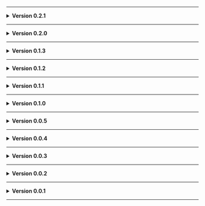 
---

**<details><summary>Version 0.2.1</summary>**

 - Updated to V60.
 - Sky now better reflects weather and nightime.
 - Tweaked the outside of SS-13 (planets moved some and stars now present, but they need more work).
 - README tweaks.
 - Added a license file.
 
 </details>

---

**<details><summary>Version 0.2.0</summary>**

 - Added 360 Torus as a new moon.
 - SS-13 now displays weather on terminal confirmation screen and whatever price you've configured it to be instead of a hardcoded price. Additionally, your new balance after purchase is announced.
 - SS-13 has audio from hangar shield generators.
 - Turned off lights on fake ships in SS-13.
 - A pumpkin is now in shiping on SS-13.
 - Tweaked rocks on Valiance.
 - Moons now have SnipersMoons tag for filtering in terminal.
 - Shrunk file sizes (When referencing things like vanilla items, enemies, etc in levels the lethalbundle file would include all those meshes, textures, audio, scripts, etc but LethalLevelLoader is smart enough to allow you to substitute those objects for empty ones and as long as they're named the same (minus an _0 in some cases) it'll dynamically replace the empty ones with the vanilla at runtime).
 - Updated manifest to prefer a more modern version of LethalLevelLoader.
 
 </details>

---

**<details><summary>Version 0.1.3</summary>**

 - Updated to V56.
 - Fixed sun clipping.
 - More decor Phuket & SS-13.
 - Loot table tweaks.
 - Natit fog tweaks.
 - Tweaked Natit's middle bridge path (should not be able to cross from ship side to main entrance side without ladder/jetpack/etc which is what I intended originally).
 - Renumbered 44 Valiance to 45 Valiance (44 belongs to an unreleased vanilla moon. This may require redoing your config).
 - Widened Valiance bridge some (I think it might be possible to thread the needle with the cruiser to cross the bridge but not sure I'd recommend it on this moon).
 - Fixed a hole in the hull of SS-13.
 - New landing pad texture for SS-13 (old one had a weird 3D look to it that I somehow never caught).
 - Attempted to address weird lighting on SS-13 by increasing the distance shadows are simulated.
 - Changed SS-13 terminal selection text.
 - Attempted to boost SS-13 performance by combining groups of boxes into one larger collider instead of each box having its own (not sure if this actually helps much).
 - README now includes risk level.
 
 </details>

---

**<details><summary>Version 0.1.2</summary>**

 - Valiance terrain adjustments for some issues.
 - Reduced max outside map objects on Valiance to attempt to address a crash (we'll see).
 - Fixed invisible quicksand on Valiance.
 - Loot table tweaks (minor SS-13 and major Valiance. Valiance's is my first attempt at a mostly custom one and likely still needs work).
 - Increased interior weights for SS-13 (Each vanilla interior weight was 1, giving a 50-50 chance, but this could easily be overpowered by modded interiors. 50-50 remains with just vanilla interiors, and vanilla interiors have a better chance when combined with modded ones now).
 
 </details>
 
---

**<details><summary>Version 0.1.1</summary>**

 - Grass/sand terrain no longer glows.
 - Valiance interior size and loot tweaks.
 
 </details>
 
---

**<details><summary>Version 0.1.0</summary>**

 - Added Valiance as a new moon.
 - Renamed internal file for consistency.
 - Added tags to moons.
 - Natit snow fire exit no longer floats.
 - Natit has propper footstep sounds on railing.
 - Added bushes to Phuket and Natit.
 - Terrain tweaks near Phuket river to address sun clipping (still present but less noticeable from ship).
 - Grass/sand terrain texture made more 3D (odd glow still present, but this might break it up some).
 - SS-13 loot tweaks.
 
 </details>
 

---

**<details><summary>Version 0.0.5</summary>**

 - Item dropship no longer floats in the air when landed.
 - Fixed a floating rock on Phuket.
 - Terrain tweaks around Phuket water fire exit.
 - Phuket quicksand fire exit collision/position fix.
 - Fixed water clipping through terrain in one pit on Phuket.
 - Natit/Phuket flood tweaks.
 - Natit/Phuket visual tweaks.
 - Accidentally broke but (hopefully) fixed the sky.
 
 </details>
 

---

**<details><summary>Version 0.0.4</summary>**

 - Added moon pics (pls work now).
 
 </details>
 

---

**<details><summary>Version 0.0.3</summary>**

 - Added moon pics (I think).
 
 </details>
 

---

**<details><summary>Version 0.0.2</summary>**

 - Added Discord link to and updated credits in README.
 
 </details>
 

---

**<details><summary>Version 0.0.1</summary>**

 - Initial test upload to figure this out.
 
 </details>
 
---
